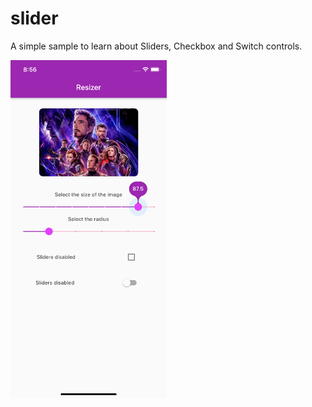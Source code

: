 # slider

A simple sample to learn about Sliders, Checkbox and Switch controls.

<img alt="Slider screenshot" src="slider_app.png" width=250>